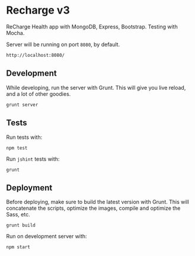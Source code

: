 Recharge v3
===========

ReCharge Health app with MongoDB, Express, Bootstrap. Testing with Mocha.

Server will be running on port `8080`, by default.

	http://localhost:8080/

## Development

While developing, run the server with Grunt. This will give you live reload, and a lot of other goodies.

	grunt server


## Tests

Run tests with:

	npm test

Run `jshint` tests with:

	grunt


## Deployment

Before deploying, make sure to build the latest version with Grunt. This will concatenate the scripts, optimize the images, compile and optimize the Sass, etc.

	grunt build

Run on development server with:

	npm start


